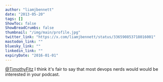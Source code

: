 ```yaml
---
author: "liamjbennett"
date: "2013-05-20"
tags: []
ShowToc: false
ShowBreadCrumbs: false
thumbnail: "/img/main/profile.jpg"
twitter_link: "https://x.com/liamjbennett/status/336590853718016001"
mastodon_link: ""
bluesky_link: ""
linkedin_link: ""
expiryDate: "2016-01-01"
---
```


[@TimothyFitz](https://x.com/TimothyFitz) I think it's fair to say that most devops nerds would would be interested in your podcast.

